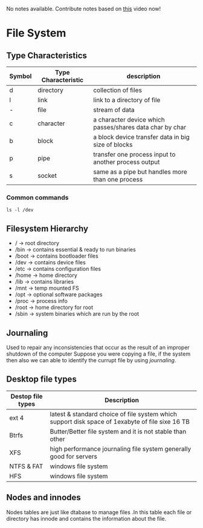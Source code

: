 No notes available. Contribute notes based on [this](https://www.youtube.com/watch?v=PbMT53jaUaU&list=PL2kSRH_DmWVZp_cu6MMPWkgYh7GZVFS6i&index=6) video now!
# File System
## Type Characteristics

| Symbol  | Type Characteristic |  description |
| ------------- | ------------- |-----------|
| d | directory  | collection of files|
| l |  link | link to a directory of file |
| - | file  | stream of data |
| c | character |a character device which passes/shares data char by char|
| b |  block | a block device transfer data in big size of blocks |
| p | pipe |transfer one process input to another process output|
| s |  socket |same as a pipe but handles more than one process |

### Common commands
```
ls -l /dev
```
## Filesystem Hierarchy
* / -> root directory
* /bin -> contains essential & ready to run binaries
* /boot -> contains bootloader files
* /dev -> contains device files
* /etc -> contains configuration files
* /home -> home directory
* /lib -> contains libraries
* /mnt -> temp mounted FS
* /opt -> optional software packages
* /proc -> process info
* /root -> home directory for root
* /sbin -> system binaries which are run by the root
## Journaling
Used to repair any inconsistencies that occur as the result of an improper shutdown of the computer
Suppose you were copying a file, if the system then also we can able to identify the currupt file by using *journaling*.

## Desktop file types
|Destop file types| Description|
|---|---|
| ext 4 | latest & standard choice of file system which support disk space of 1exabyte of file sixe 16 TB|
| Btrfs| Butter/Better file system and it is not stable than other|
| XFS |  high performance journaling file system generally good for servers|
| NTFS & FAT| windows file system|
| HFS | windows file system |

## Nodes and innodes
Nodes tables are just like dtabase to manage files .In this table each file or directory has innode and contains the information about the file.
